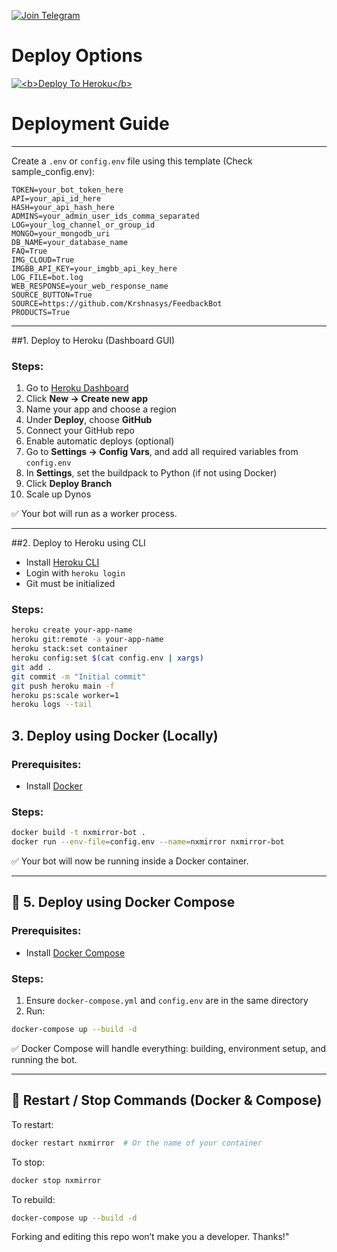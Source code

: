 [![Join Telegram](https://img.shields.io/badge/Telegram-Join%20Channel-blue?logo=telegram)](https://t.me/NxMirror) <h1>Deploy Options</h1>
<a href="https://heroku.com/deploy?template=https://github.com/Krshnasys/FeedbackBot">
  <img src="https://www.herokucdn.com/deploy/button.svg" alt="<b>Deploy To Heroku</b>">
</a>

# Deployment Guide
---
Create a `.env` or `config.env` file using this template (Check sample_config.env):

```env
TOKEN=your_bot_token_here
API=your_api_id_here
HASH=your_api_hash_here
ADMINS=your_admin_user_ids_comma_separated
LOG=your_log_channel_or_group_id
MONGO=your_mongodb_uri
DB_NAME=your_database_name
FAQ=True
IMG_CLOUD=True
IMGBB_API_KEY=your_imgbb_api_key_here
LOG_FILE=bot.log
WEB_RESPONSE=your_web_response_name
SOURCE_BUTTON=True
SOURCE=https://github.com/Krshnasys/FeedbackBot
PRODUCTS=True
```
---
##1. Deploy to Heroku (Dashboard GUI)
### Steps:

1. Go to [Heroku Dashboard](https://dashboard.heroku.com/)
2. Click **New → Create new app**
3. Name your app and choose a region
4. Under **Deploy**, choose **GitHub**
5. Connect your GitHub repo
6. Enable automatic deploys (optional)
7. Go to **Settings → Config Vars**, and add all required variables from `config.env`
8. In **Settings**, set the buildpack to Python (if not using Docker)
9. Click **Deploy Branch**
10. Scale up Dynos 

✅ Your bot will run as a worker process.

---
##2. Deploy to Heroku using CLI

- Install [Heroku CLI](https://devcenter.heroku.com/articles/heroku-cli)
- Login with `heroku login`
- Git must be initialized

### Steps:

```bash
heroku create your-app-name
heroku git:remote -a your-app-name
heroku stack:set container
heroku config:set $(cat config.env | xargs)
git add .
git commit -m "Initial commit"
git push heroku main -f
heroku ps:scale worker=1
heroku logs --tail
```
## 3. Deploy using Docker (Locally)

### Prerequisites:

- Install [Docker](https://www.docker.com/get-started)

### Steps:

```bash
docker build -t nxmirror-bot .
docker run --env-file=config.env --name=nxmirror nxmirror-bot
```
✅ Your bot will now be running inside a Docker container.

---

## 🧱 5. Deploy using Docker Compose

### Prerequisites:

- Install [Docker Compose](https://docs.docker.com/compose/install/)

### Steps:

1. Ensure `docker-compose.yml` and `config.env` are in the same directory
2. Run:

```bash
docker-compose up --build -d
```

✅ Docker Compose will handle everything: building, environment setup, and running the bot.

---

## 🔁 Restart / Stop Commands (Docker & Compose)

To restart:

```bash
docker restart nxmirror  # Or the name of your container
```

To stop:

```bash
docker stop nxmirror
```

To rebuild:

```bash
docker-compose up --build -d
```

Forking and editing this repo won’t make you a developer. Thanks!"
